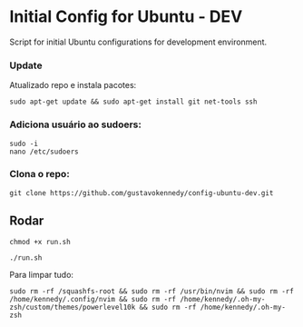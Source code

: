 # Initial Config for Ubuntu - DEV
Script for initial Ubuntu configurations for development environment.

### Update

Atualizado repo e instala pacotes:

```
sudo apt-get update && sudo apt-get install git net-tools ssh
```

### Adiciona usuário ao sudoers:
 
```
sudo -i
nano /etc/sudoers
```

### Clona o repo:
 
```
git clone https://github.com/gustavokennedy/config-ubuntu-dev.git
```

## Rodar

```
chmod +x run.sh
```

```
./run.sh
```


Para limpar tudo:

```
sudo rm -rf /squashfs-root && sudo rm -rf /usr/bin/nvim && sudo rm -rf /home/kennedy/.config/nvim && sudo rm -rf /home/kennedy/.oh-my-zsh/custom/themes/powerlevel10k && sudo rm -rf /home/kennedy/.oh-my-zsh
```
